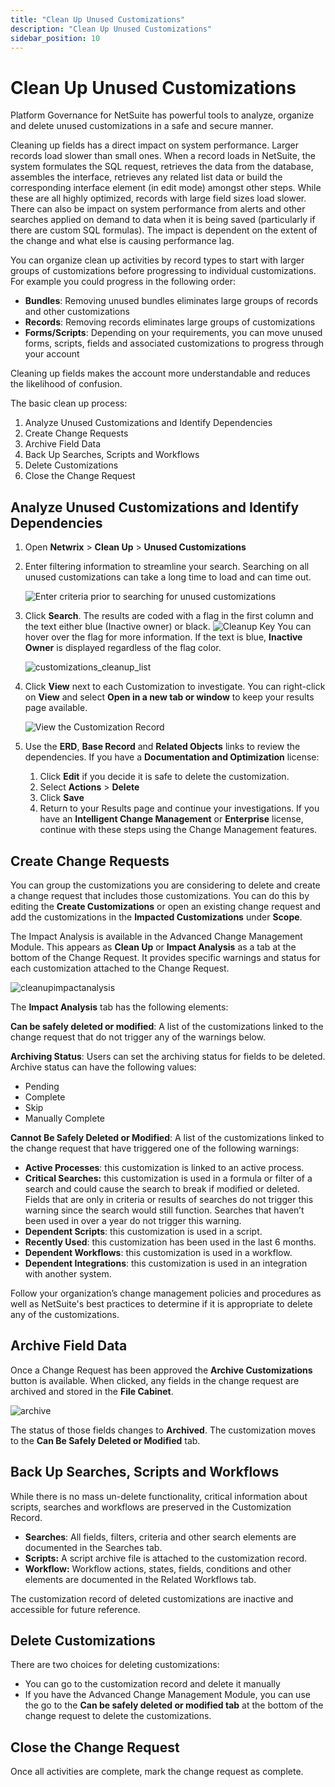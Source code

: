 ```yaml
---
title: "Clean Up Unused Customizations"
description: "Clean Up Unused Customizations"
sidebar_position: 10
---
```


# Clean Up Unused Customizations

Platform Governance for NetSuite has powerful tools to analyze, organize and delete unused
customizations in a safe and secure manner.

Cleaning up fields has a direct impact on system performance. Larger records load slower than small
ones. When a record loads in NetSuite, the system formulates the SQL request, retrieves the data
from the database, assembles the interface, retrieves any related list data or build the
corresponding interface element (in edit mode) amongst other steps. While these are all highly
optimized, records with large field sizes load slower. There can also be impact on system
performance from alerts and other searches applied on demand to data when it is being saved
(particularly if there are custom SQL formulas). The impact is dependent on the extent of the change
and what else is causing performance lag.

You can organize clean up activities by record types to start with larger groups of customizations
before progressing to individual customizations. For example you could progress in the following
order:

- **Bundles**: Removing unused bundles eliminates large groups of records and other customizations
- **Records**: Removing records eliminates large groups of customizations
- **Forms/Scripts**: Depending on your requirements, you can move unused forms, scripts, fields and
  associated customizations to progress through your account

Cleaning up fields makes the account more understandable and reduces the likelihood of confusion.

The basic clean up process:

1. Analyze Unused Customizations and Identify Dependencies
2. Create Change Requests
3. Archive Field Data
4. Back Up Searches, Scripts and Workflows
5. Delete Customizations
6. Close the Change Request

## Analyze Unused Customizations and Identify Dependencies

1. Open **Netwrix** > **Clean Up** > **Unused Customizations**
2. Enter filtering information to streamline your search. Searching on all unused customizations can
   take a long time to load and can time out.

    ![Enter criteria prior to searching for unused customizations](/images/platgovnetsuite/clean_up/customizations_cleanup_unused_filters.webp)

3. Click **Search**.
    The results are coded with a flag in the first column and the text either blue (Inactive owner)
   or black.
   ![Cleanup Key](/images/platgovnetsuite/clean_up/customizations_cleanup_key.webp)
    You can hover over the flag for more information. If the text is blue, **Inactive Owner** is
   displayed regardless of the flag color.

    ![customizations_cleanup_list](/images/platgovnetsuite/clean_up/customizations_cleanup_list.webp)

4. Click **View** next to each Customization to investigate. You can right-click on **View** and
   select **Open in a new tab or window** to keep your results page available.

    ![View the Customization Record](/images/platgovnetsuite/clean_up/customizations_cleanup_view_record.webp)

5. Use the **ERD**, **Base Record** and **Related Objects** links to review the dependencies.
   If you have a **Documentation and Optimization** license:

    1. Click **Edit** if you decide it is safe to delete the customization.
    2. Select **Actions** > **Delete**
    3. Click **Save**
    4. Return to your Results page and continue your investigations. If you have an **Intelligent
       Change Management** or **Enterprise** license, continue with these steps using the Change
       Management features.

## Create Change Requests

You can group the customizations you are considering to delete and create a change request that
includes those customizations. You can do this by editing the **Create Customizations** or open an
existing change request and add the customizations in the **Impacted Customizations** under
**Scope**.

The Impact Analysis is available in the Advanced Change Management Module. This appears as **Clean
Up** or **Impact Analysis** as a tab at the bottom of the Change Request. It provides specific
warnings and status for each customization attached to the Change Request.

![cleanupimpactanalysis](/images/platgovnetsuite/clean_up/cleanupimpactanalysis.webp)

The **Impact Analysis** tab has the following elements:

**Can be safely deleted or modified**: A list of the customizations linked to the change request
that do not trigger any of the warnings below.

**Archiving Status**: Users can set the archiving status for fields to be deleted. Archive status
can have the following values:

- Pending
- Complete
- Skip
- Manually Complete

**Cannot Be Safely Deleted or Modified**: A list of the customizations linked to the change request
that have triggered one of the following warnings:

- **Active Processes**: this customization is linked to an active process.
- **Critical Searches:** this customization is used in a formula or filter of a search and could
  cause the search to break if modified or deleted. Fields that are only in criteria or results of
  searches do not trigger this warning since the search would still function. Searches that haven’t
  been used in over a year do not trigger this warning.
- **Dependent Scripts**: this customization is used in a script.
- **Recently Used**: this customization has been used in the last 6 months.
- **Dependent Workflows**: this customization is used in a workflow.
- **Dependent Integrations**: this customization is used in an integration with another system.

Follow your organization’s change management policies and procedures as well as NetSuite's best
practices to determine if it is appropriate to delete any of the customizations.

## Archive Field Data

Once a Change Request has been approved the **Archive Customizations** button is available. When
clicked, any fields in the change request are archived and stored in the **File Cabinet**.

![archive](/images/platgovnetsuite/clean_up/archive.webp)

The status of those fields changes to **Archived**. The customization moves to the **Can Be Safely
Deleted or Modified** tab.

## Back Up Searches, Scripts and Workflows

While there is no mass un-delete functionality, critical information about scripts, searches and
workflows are preserved in the Customization Record.

- **Searches**: All fields, filters, criteria and other search elements are documented in the
  Searches tab.
- **Scripts:** A script archive file is attached to the customization record.
- **Workflow:** Workflow actions, states, fields, conditions and other elements are documented in
  the Related Workflows tab.

The customization record of deleted customizations are inactive and accessible for future reference.

## Delete Customizations

There are two choices for deleting customizations:

- You can go to the customization record and delete it manually
- If you have the Advanced Change Management Module, you can use the go to the **Can be safely
  deleted or modified tab** at the bottom of the change request to delete the customizations.

## Close the Change Request

Once all activities are complete, mark the change request as complete.
